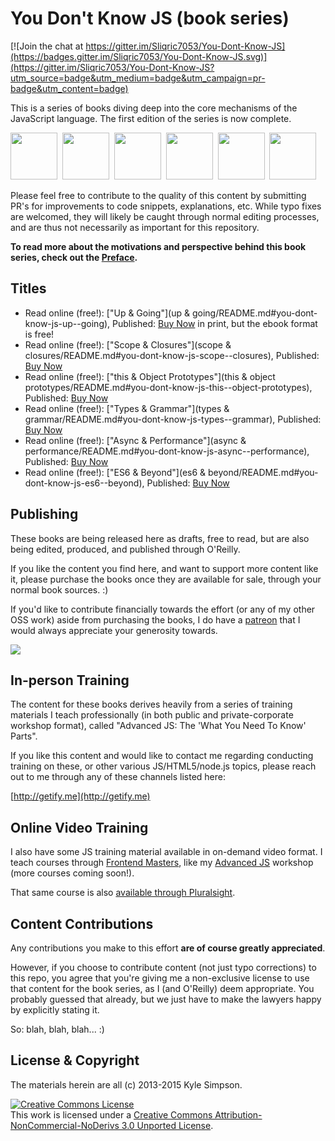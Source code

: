 # You Don't Know JS (book series)

[![Join the chat at https://gitter.im/Sliqric7053/You-Dont-Know-JS](https://badges.gitter.im/Sliqric7053/You-Dont-Know-JS.svg)](https://gitter.im/Sliqric7053/You-Dont-Know-JS?utm_source=badge&utm_medium=badge&utm_campaign=pr-badge&utm_content=badge)

This is a series of books diving deep into the core mechanisms of the JavaScript language. The first edition of the series is now complete.

<a href="http://shop.oreilly.com/product/0636920039303.do"><img src="up %26 going/cover.jpg" width="75"></a>&nbsp;
<a href="http://shop.oreilly.com/product/0636920026327.do"><img src="scope %26 closures/cover.jpg" width="75"></a>&nbsp;
<a href="http://shop.oreilly.com/product/0636920033738.do"><img src="this %26 object prototypes/cover.jpg" width="75"></a>&nbsp;
<a href="http://shop.oreilly.com/product/0636920033745.do"><img src="types %26 grammar/cover.jpg" width="75"></a>&nbsp;
<a href="http://shop.oreilly.com/product/0636920033752.do"><img src="async %26 performance/cover.jpg" width="75"></a>&nbsp;
<a href="http://shop.oreilly.com/product/0636920033769.do"><img src="es6 %26 beyond/cover.jpg" width="75"></a>

Please feel free to contribute to the quality of this content by submitting PR's for improvements to code snippets, explanations, etc. While typo fixes are welcomed, they will likely be caught through normal editing processes, and are thus not necessarily as important for this repository.

**To read more about the motivations and perspective behind this book series, check out the [Preface](preface.md).**

## Titles

* Read online (free!): ["Up & Going"](up & going/README.md#you-dont-know-js-up--going), Published: [Buy Now](http://shop.oreilly.com/product/0636920039303.do) in print, but the ebook format is free!
* Read online (free!): ["Scope & Closures"](scope & closures/README.md#you-dont-know-js-scope--closures), Published: [Buy Now](http://shop.oreilly.com/product/0636920026327.do)
* Read online (free!): ["this & Object Prototypes"](this & object prototypes/README.md#you-dont-know-js-this--object-prototypes), Published: [Buy Now](http://shop.oreilly.com/product/0636920033738.do)
* Read online (free!): ["Types & Grammar"](types & grammar/README.md#you-dont-know-js-types--grammar), Published: [Buy Now](http://shop.oreilly.com/product/0636920033745.do)
* Read online (free!): ["Async & Performance"](async & performance/README.md#you-dont-know-js-async--performance), Published: [Buy Now](http://shop.oreilly.com/product/0636920033752.do)
* Read online (free!): ["ES6 & Beyond"](es6 & beyond/README.md#you-dont-know-js-es6--beyond), Published: [Buy Now](http://shop.oreilly.com/product/0636920033769.do)

## Publishing

These books are being released here as drafts, free to read, but are also being edited, produced, and published through O'Reilly.

If you like the content you find here, and want to support more content like it, please purchase the books once they are available for sale, through your normal book sources. :)

If you'd like to contribute financially towards the effort (or any of my other OSS work) aside from purchasing the books, I do have a [patreon](https://www.patreon.com/getify) that I would always appreciate your generosity towards.

<a href="https://www.patreon.com/getify"><img src="http://blog.getify.com/wp-content/uploads/patreon.png"></a>

## In-person Training

The content for these books derives heavily from a series of training materials I teach professionally (in both public and private-corporate workshop format), called "Advanced JS: The 'What You Need To Know' Parts".

If you like this content and would like to contact me regarding conducting training on these, or other various JS/HTML5/node.js topics, please reach out to me through any of these channels listed here:

[http://getify.me](http://getify.me)

## Online Video Training

I also have some JS training material available in on-demand video format. I teach courses through [Frontend Masters](https://FrontendMasters.com), like my [Advanced JS](https://frontendmasters.com/courses/advanced-javascript/) workshop (more courses coming soon!).

That same course is also [available through Pluralsight](http://www.pluralsight.com/courses/advanced-javascript).

## Content Contributions

Any contributions you make to this effort **are of course greatly appreciated**.

However, if you choose to contribute content (not just typo corrections) to this repo, you agree that you're giving me a non-exclusive license to use that content for the book series, as I (and O'Reilly) deem appropriate. You probably guessed that already, but we just have to make the lawyers happy by explicitly stating it.

So: blah, blah, blah... :)

## License & Copyright

The materials herein are all (c) 2013-2015 Kyle Simpson.

<a rel="license" href="http://creativecommons.org/licenses/by-nc-nd/3.0/"><img alt="Creative Commons License" style="border-width:0" src="https://i.creativecommons.org/l/by-nc-nd/3.0/88x31.png" /></a><br />This work is licensed under a <a rel="license" href="http://creativecommons.org/licenses/by-nc-nd/3.0/">Creative Commons Attribution-NonCommercial-NoDerivs 3.0 Unported License</a>.
